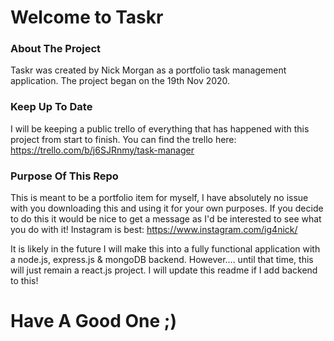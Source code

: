 # Welcome to Taskr

### About The Project
Taskr was created by Nick Morgan as a portfolio task management application. The project began on the 19th Nov 2020. 

### Keep Up To Date
I will be keeping a public trello of everything that has happened with this project from start to finish. You can find the trello here: https://trello.com/b/j6SJRnmy/task-manager

### Purpose Of This Repo
This is meant to be a portfolio item for myself, I have absolutely no issue with you downloading this and using it for your own purposes. If you decide to do this it would be nice to get a message as I'd be interested to see what you do with it! Instagram is best: https://www.instagram.com/ig4nick/

It is likely in the future I will make this into a fully functional application with a node.js, express.js & mongoDB backend. However.... until that time, this will just remain a react.js project. I will update this readme if I add backend to this! 

# Have A Good One ;)
